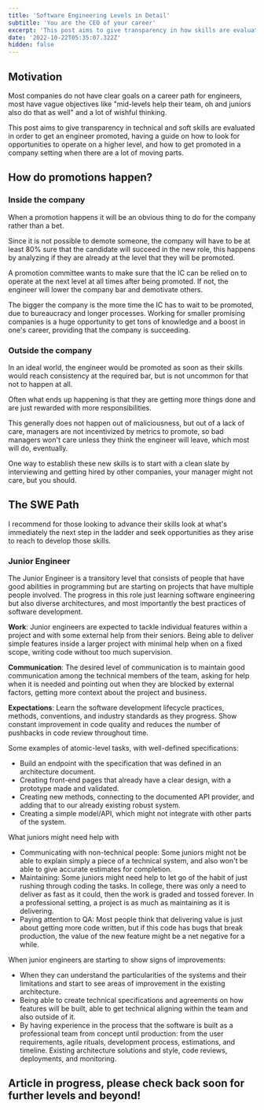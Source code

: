 ```yaml
---
title: 'Software Engineering Levels in Detail'
subtitle: 'You are the CEO of your career'
excerpt: 'This post aims to give transparency in how skills are evaluated to get an engineer promoted, a guide on how to look for opportunities to operate on a higher level, and how you get promoted.'
date: '2022-10-22T05:35:07.322Z'
hidden: false
---
```

## Motivation

Most companies do not have clear goals on a career path for engineers, most have vague objectives like "mid-levels help their team, oh and juniors also do that as well" and a lot of wishful thinking.

This post aims to give transparency in technical and soft skills are evaluated in order to get an engineer promoted, having a guide on how to look for opportunities to operate on a higher level, and how to get promoted in a company setting when there are a lot of moving parts. 

## How do promotions happen?

### Inside the company

When a promotion happens it will be an obvious thing to do for the company rather than a bet. 

Since it is not possible to demote someone, the company will have to be at least 80% sure that the candidate will succeed in the new role, this happens by analyzing if they are already at the level that they will be promoted.

A promotion committee wants to make sure that the IC can be relied on to operate at the next level at all times after being promoted. If not, the engineer will lower the company bar and demotivate others.

The bigger the company is the more time the IC has to wait to be promoted, due to bureaucracy and longer processes. Working for smaller promising companies is a huge opportunity to get tons of knowledge and a boost in one's career, providing that the company is succeeding.

### Outside the company

In an ideal world, the engineer would be promoted as soon as their skills would reach consistency at the required bar, but is not uncommon for that not to happen at all.

Often what ends up happening is that they are getting more things done and are just rewarded with more responsibilities.

This generally does not happen out of maliciousness, but out of a lack of care, managers are not incentivized by metrics to promote, so bad managers won't care unless they think the engineer will leave, which most will do, eventually.

One way to establish these new skills is to start with a clean slate by interviewing and getting hired by other companies, your manager might not care, but you should.

## The SWE Path

I recommend for those looking to advance their skills look at what's immediately the next step in the ladder and seek opportunities as they arise to reach to develop those skills.

### Junior Engineer

The Junior Engineer is a transitory level that consists of people that have good abilities in programming but are starting on projects that have multiple people involved. The progress in this role just learning software engineering but also diverse architectures, and most importantly the best practices of software development.

**Work**: Junior engineers are expected to tackle individual features within a project and with some external help from their seniors. Being able to deliver simple features inside a larger project with minimal help when on a fixed scope, writing code without too much supervision.

**Communication**: The desired level of communication is to maintain good communication among the technical members of the team, asking for help when it is needed and pointing out when they are blocked by external factors, getting more context about the project and business.

**Expectations**: Learn the software development lifecycle practices, methods, conventions, and industry standards as they progress. Show constant improvement in code quality and reduces the number of pushbacks in code review throughout time.

Some examples of atomic-level tasks, with well-defined specifications:

- Build an endpoint with the specification that was defined in an architecture document.
- Creating front-end pages that already have a clear design, with a prototype made and validated.
- Creating new methods, connecting to the documented API provider, and adding that to our already existing robust system.
- Creating a simple model/API, which might not integrate with other parts of the system.

What juniors might need help with

- Communicating with non-technical people: Some juniors might not be able to explain simply a piece of a technical system, and also won't be able to give accurate estimates for completion.
- Maintaining: Some juniors might need help to let go of the habit of just rushing through coding the tasks. In college, there was only a need to deliver as fast as it could, then the work is graded and tossed forever. In a professional setting, a project is as much as maintaining as it is delivering. 
- Paying attention to QA: Most people think that delivering value is just about getting more code written, but if this code has bugs that break production, the value of the new feature might be a net negative for a while.  

When junior engineers are starting to show signs of improvements:

- When they can understand the particularities of the systems and their limitations and start to see areas of improvement in the existing architecture.
- Being able to create technical specifications and agreements on how features will be built, able to get technical aligning within the team and also outside of it.
- By having experience in the process that the software is built as a professional team from concept until production: from the user requirements, agile rituals, development process, estimations, and timeline. Existing architecture solutions and style, code reviews, deployments, and monitoring.

## Article in progress, please check back soon for further levels and beyond!